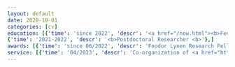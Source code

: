 ```yaml
---
layout: default
date: 2020-10-01
categories: [cv]
education: [{'time': 'since 2022', 'descr': '<a href="/now.html"><b>Feodor Lynen Postdoctoral Researcher</b></a>, University of Luxemburg, Luxemburg <br> Workgroup: <a href="https://wwwen.uni.lu/recherche/fstm/dphyms/people/alexandre_tkatchenko"><i>Prof. A. Tkatchenko</i></a>'},
{'time': '2021-2022', 'descr': '<b>Postdoctoral Researcher <b>'},]
awards: [{'time': 'since 06/2022', 'descr': 'Feodor Lynen Research Fellowship (<i>Alexander von Humboldt Foundation</i>)'},]
service: [{'time': '04/2023', 'descr': 'Co-organization of <a href="https://estml.github.io/">ESTML 2023</a> Workshop in Levi, Finland'}]
---
```

